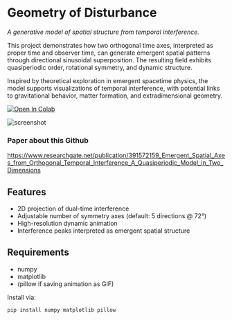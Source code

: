 # Geometry of Disturbance

*A generative model of spatial structure from temporal interference.*

This project demonstrates how two orthogonal time axes, interpreted as proper time and observer time, can generate emergent spatial patterns through directional sinusoidal superposition. The resulting field exhibits quasiperiodic order, rotational symmetry, and dynamic structure.

Inspired by theoretical exploration in emergent spacetime physics, the model supports visualizations of temporal interference, with potential links to gravitational behavior, matter formation, and extradimensional geometry.

[![Open In Colab](https://colab.research.google.com/assets/colab-badge.svg)](
  https://colab.research.google.com/github/LinoCasu/emergent-spacetime/blob/main/Temporal_Interference_Collab.ipynb)

![screenshot](https://github.com/user-attachments/assets/f004af0e-108e-4283-9851-5ea14c41c412)

### Paper about this Github

https://www.researchgate.net/publication/391572159_Emergent_Spatial_Axes_from_Orthogonal_Temporal_Interference_A_Quasiperiodic_Model_in_Two_Dimensions

## Features

- 2D projection of dual-time interference
- Adjustable number of symmetry axes (default: 5 directions @ 72°)
- High-resolution dynamic animation
- Interference peaks interpreted as emergent spatial structure

## Requirements

- numpy
- matplotlib  
- (pillow if saving animation as GIF)

Install via:

```bash
pip install numpy matplotlib pillow


